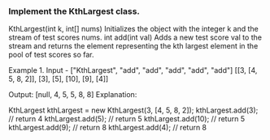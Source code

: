 ### Implement the KthLargest class.

KthLargest(int k, int[] nums) Initializes the object with the integer k and the stream of test scores nums.
int add(int val) Adds a new test score val to the stream and returns the element representing the kth largest element in the pool of test scores so far.
 

Example 1.
Input - ["KthLargest", "add", "add", "add", "add", "add"]
[[3, [4, 5, 8, 2]], [3], [5], [10], [9], [4]]

Output: [null, 4, 5, 5, 8, 8]
Explanation:

KthLargest kthLargest = new KthLargest(3, [4, 5, 8, 2]);
kthLargest.add(3); // return 4
kthLargest.add(5); // return 5
kthLargest.add(10); // return 5
kthLargest.add(9); // return 8
kthLargest.add(4); // return 8
